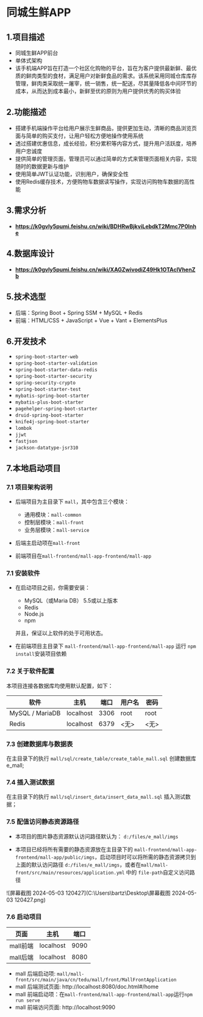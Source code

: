 # 同城生鲜APP

## 1.项目描述
- 同城生鲜APP前台
- 单体式架构
- 该手机端APP旨在打造一个社区化购物的平台，旨在为客户提供最新鲜、最优质的鲜肉类型的食材，满足用户对新鲜食品的需求。该系统采用同城仓库库存管理，鲜肉类采取统一屠宰，统一销售，统一配送，尽其量降低各中间环节的成本，从而达到成本最小，新鲜至优的原则为用户提供优秀的购买体验
## 2.功能描述

- 搭建手机端操作平台给用户展示生鲜商品，提供更加生动，清晰的商品浏览页面与简单的购买支付，让用户轻松方便地操作使用系统
- 透过搭建优惠信息，成长经验，积分累积等内容方式，提升用户活跃度，培养用户忠诚度
- 提供简单的管理页面，管理员可以通过简单的方式来管理页面相关内容，实现随时的数据更新与维护
- 使用简单JWT认证功能，识别用户，确保安全性  
- 使用Redis缓存技术，方便购物车数据读写操作，实现访问购物车数据的高性能

## 3.需求分析

- #### https://k0gvly5pumi.feishu.cn/wiki/BDHRwBjkviLebdkT2Mmc7P0Inhe

## 4.数据库设计

- #### https://k0gvly5pumi.feishu.cn/wiki/XAGZwivodiZ49Hk1OTAclVhenZb

## 5.技术选型
- 后端：Spring Boot + Spring SSM + MySQL + Redis
- 前端：HTML/CSS + JavaScript + Vue + Vant + ElementsPlus

## 6.开发技术

- `spring-boot-starter-web`
- `spring-boot-starter-validation`
- `spring-boot-starter-data-redis`
- `spring-boot-starter-security`
- `spring-security-crypto`
- `spring-boot-starter-test`
- `mybatis-spring-boot-starter`
- `mybatis-plus-boot-starter`
- `pagehelper-spring-boot-starter`
- `druid-spring-boot-starter`
- `knife4j-spring-boot-starter`
- `lombok`
- `jjwt`
- `fastjson`
- `jackson-datatype-jsr310`

## 7.本地启动项目

### 7.1 项目架构说明

- 后端项目为主目录下 `mall`，其中包含三个模块：
  - 通用模块：`mall-common`
  - 控制层模块：`mall-front`
  - 业务层模块：`mall-service`

- 后端主启动项在`mall-front`
- 前端项目在`mall-frontend/mall-app-frontend/mall-app`

### 7.1 安装软件

- 在启动项目之前，你需要安装：

  - MySQL（或Maria DB） 5.5或以上版本
  - Redis
  - Node.js
  - npm

  并且，保证以上软件的处于可用状态。

- 在前端项目主目录下 `mall-frontend/mall-app-frontend/mall-app` 运行 `npm install`安装项目依赖

### 7.2 关于软件配置

本项目连接各数据库均使用默认配置，如下：

| 软件            | 主机      | 端口 | 用户名 | 密码 |
| --------------- | --------- | ---- | ------ | ---- |
| MySQL / MariaDB | localhost | 3306 | root   | root |
| Redis           | localhost | 6379 | <无>   | <无> |

### 7.3 创建数据库与数据表

在主目录下的执行 `mall/sql/create_table/create_table_mall.sql` 创建数据库 e_mall;

### 7.4 插入测试数据

在主目录下的执行 `mall/sql/insert_data/insert_data_mall.sql` 插入测试数据；

### 7.5 配值访问静态资源路径

- 本项目的图片静态资源默认访问路径默认为： `d:/files/e_mall/imgs`

- 本项目已经将所有需要的静态资源放在主目录下的 `mall-frontend/mall-app-frontend/mall-app/public/imgs`，启动项目时可以将所需的静态资源拷贝到上面的默认访问路径 `d:/files/e_mall/imgs`，或者在`mall/mall-front/src/main/resources/application.yml` 中的 `file-path`自定义访问路径

![屏幕截图 2024-05-03 120427](C:\Users\bartz\Desktop\屏幕截图 2024-05-03 120427.png)

### 7.6 启动项目

| 页面     | 主机      | 端口 |
| -------- | --------- | ---- |
| mall前端 | localhost | 9090 |
| mall后端 | localhost | 8080 |

- mall 后端启动项: `mall/mall-front/src/main/java/cn/tedu/mall/front/MallFrontApplication`
- mall 后端测试页面: http://localhost:8080/doc.html#/home
- mall 前端启动项：在`mall-frontend/mall-app-frontend/mall-app`运行`npm run serve`
- mall 前端访问页面: http://localhost:9090